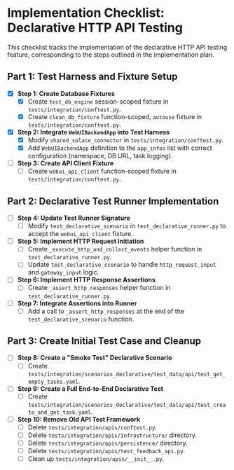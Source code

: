 # Implementation Checklist: Declarative HTTP API Testing

This checklist tracks the implementation of the declarative HTTP API testing feature, corresponding to the steps outlined in the implementation plan.

## Part 1: Test Harness and Fixture Setup

- [x] **Step 1: Create Database Fixtures**
  - [x] Create `test_db_engine` session-scoped fixture in `tests/integration/conftest.py`.
  - [x] Create `clean_db_fixture` function-scoped, `autouse` fixture in `tests/integration/conftest.py`.

- [x] **Step 2: Integrate `WebUIBackendApp` into Test Harness**
  - [x] Modify `shared_solace_connector` in `tests/integration/conftest.py`.
  - [x] Add `WebUIBackendApp` definition to the `app_infos` list with correct configuration (namespace, DB URL, task logging).

- [ ] **Step 3: Create API Client Fixture**
  - [ ] Create `webui_api_client` function-scoped fixture in `tests/integration/conftest.py`.

## Part 2: Declarative Test Runner Implementation

- [ ] **Step 4: Update Test Runner Signature**
  - [ ] Modify `test_declarative_scenario` in `test_declarative_runner.py` to accept the `webui_api_client` fixture.

- [ ] **Step 5: Implement HTTP Request Initiation**
  - [ ] Create `_execute_http_and_collect_events` helper function in `test_declarative_runner.py`.
  - [ ] Update `test_declarative_scenario` to handle `http_request_input` and `gateway_input` logic.

- [ ] **Step 6: Implement HTTP Response Assertions**
  - [ ] Create `_assert_http_responses` helper function in `test_declarative_runner.py`.

- [ ] **Step 7: Integrate Assertions into Runner**
  - [ ] Add a call to `_assert_http_responses` at the end of the `test_declarative_scenario` function.

## Part 3: Create Initial Test Case and Cleanup

- [ ] **Step 8: Create a "Smoke Test" Declarative Scenario**
  - [ ] Create `tests/integration/scenarios_declarative/test_data/api/test_get_empty_tasks.yaml`.

- [ ] **Step 9: Create a Full End-to-End Declarative Test**
  - [ ] Create `tests/integration/scenarios_declarative/test_data/api/test_create_and_get_task.yaml`.

- [ ] **Step 10: Remove Old API Test Framework**
  - [ ] Delete `tests/integration/apis/conftest.py`.
  - [ ] Delete `tests/integration/apis/infrastructure/` directory.
  - [ ] Delete `tests/integration/apis/persistence/` directory.
  - [ ] Delete `tests/integration/apis/test_feedback_api.py`.
  - [ ] Clean up `tests/integration/apis/__init__.py`.
